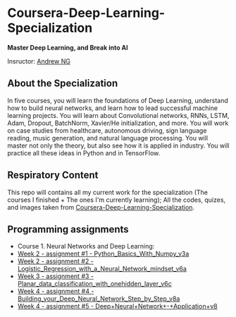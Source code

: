 # Coursera-Deep-Learning-Specialization

**Master Deep Learning, and Break into AI**

Insructor: [Andrew NG](https://www.andrewng.org/)


## About the Specialization

In five courses, you will learn the foundations of Deep Learning, understand how to build neural networks, and learn how to lead successful machine learning projects. You will learn about Convolutional networks, RNNs, LSTM, Adam, Dropout, BatchNorm, Xavier/He initialization, and more. You will work on case studies from healthcare, autonomous driving, sign language reading, music generation, and natural language processing. You will master not only the theory, but also see how it is applied in industry. You will practice all these ideas in Python and in TensorFlow.

## Respiratory Content

This repo will contains all my current work for the specialization (The courses I finished + The ones I'm currently learning); All the codes, quizes, and images taken from [Coursera-Deep-Learning-Specialization](https://www.coursera.org/specializations/deep-learning).


## Programming assignments

- Course 1. Neural Networks and Deep Learning:
 - [Week 2 - assignment #1 - Python_Basics_With_Numpy_v3a](https://github.com/MustafaGamal1/Coursera-Deep-Learning-Specialization/blob/master/1.Neural%20Networks%20and%20Deep%20Learning/Week%202/Python_Basics_With_Numpy_v3a_finished.ipynb)
 - [Week 2 - assignment #2 - Logistic_Regression_with_a_Neural_Network_mindset_v6a](https://github.com/MustafaGamal1/Coursera-Deep-Learning-Specialization/blob/master/1.Neural%20Networks%20and%20Deep%20Learning/Week%202/Logistic_Regression_with_a_Neural_Network_mindset_v6a_finished.ipynb)
 - [Week 3 - assignment #3 - Planar_data_classification_with_onehidden_layer_v6c](https://github.com/MustafaGamal1/Coursera-Deep-Learning-Specialization/blob/master/1.Neural%20Networks%20and%20Deep%20Learning/Week%203/Planar_data_classification_with_onehidden_layer_v6c.ipynb)
 - [Week 4 - assignment #4 - Building_your_Deep_Neural_Network_Step_by_Step_v8a](https://github.com/MustafaGamal1/Coursera-Deep-Learning-Specialization/blob/master/1.Neural%20Networks%20and%20Deep%20Learning/Week%204/Building_your_Deep_Neural_Network_Step_by_Step_v8a.ipynb)
 - [ Week 4 - assignment #5 - Deep+Neural+Network+-+Application+v8](https://github.com/MustafaGamal1/Coursera-Deep-Learning-Specialization/blob/master/1.Neural%20Networks%20and%20Deep%20Learning/Week%204/Deep%2BNeural%2BNetwork%2B-%2BApplication%2Bv8.ipynb)
 
